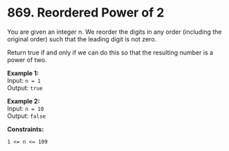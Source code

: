 # 869. Reordered Power of 2  
  

You are given an integer n. We reorder the digits in any order (including the original order) such that the leading digit is not zero.  
  
Return true if and only if we can do this so that the resulting number is a power of two.  
  
   
  
**Example 1:**    
Input: ```n = 1```  
Output: ```true```  
  
**Example 2:**    
Input: ```n = 10```  
Output: ```false```  
   
  
**Constraints:**  
  
```1 <= n <= 109```  